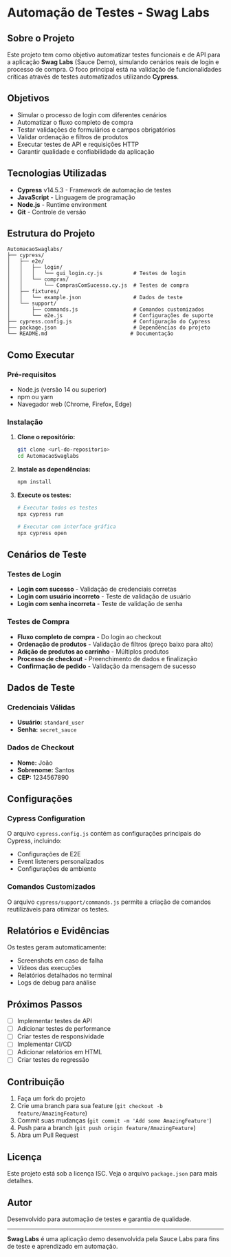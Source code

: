 # Automação de Testes - Swag Labs

## Sobre o Projeto

Este projeto tem como objetivo automatizar testes funcionais e de API para a aplicação **Swag Labs** (Sauce Demo), simulando cenários reais de login e processo de compra. O foco principal está na validação de funcionalidades críticas através de testes automatizados utilizando **Cypress**.

## Objetivos

- Simular o processo de login com diferentes cenários
- Automatizar o fluxo completo de compra
- Testar validações de formulários e campos obrigatórios
- Validar ordenação e filtros de produtos
- Executar testes de API e requisições HTTP
- Garantir qualidade e confiabilidade da aplicação

## Tecnologias Utilizadas

- **Cypress** v14.5.3 - Framework de automação de testes
- **JavaScript** - Linguagem de programação
- **Node.js** - Runtime environment
- **Git** - Controle de versão

## Estrutura do Projeto

```
AutomacaoSwaglabs/
├── cypress/
│   ├── e2e/
│   │   ├── login/
│   │   │   └── gui_login.cy.js          # Testes de login
│   │   └── compras/
│   │       └── ComprasComSucesso.cy.js  # Testes de compra
│   ├── fixtures/
│   │   └── example.json                 # Dados de teste
│   └── support/
│       ├── commands.js                  # Comandos customizados
│       └── e2e.js                       # Configurações de suporte
├── cypress.config.js                    # Configuração do Cypress
├── package.json                         # Dependências do projeto
└── README.md                           # Documentação
```

## Como Executar

### Pré-requisitos

- Node.js (versão 14 ou superior)
- npm ou yarn
- Navegador web (Chrome, Firefox, Edge)

### Instalação

1. **Clone o repositório:**
   ```bash
   git clone <url-do-repositorio>
   cd AutomacaoSwaglabs
   ```

2. **Instale as dependências:**
   ```bash
   npm install
   ```

3. **Execute os testes:**
   ```bash
   # Executar todos os testes
   npx cypress run
   
   # Executar com interface gráfica
   npx cypress open
   ```

## Cenários de Teste

### Testes de Login

- **Login com sucesso** - Validação de credenciais corretas
- **Login com usuário incorreto** - Teste de validação de usuário
- **Login com senha incorreta** - Teste de validação de senha

### Testes de Compra

- **Fluxo completo de compra** - Do login ao checkout
- **Ordenação de produtos** - Validação de filtros (preço baixo para alto)
- **Adição de produtos ao carrinho** - Múltiplos produtos
- **Processo de checkout** - Preenchimento de dados e finalização
- **Confirmação de pedido** - Validação da mensagem de sucesso

## Dados de Teste

### Credenciais Válidas
- **Usuário:** `standard_user`
- **Senha:** `secret_sauce`

### Dados de Checkout
- **Nome:** João
- **Sobrenome:** Santos
- **CEP:** 1234567890

## Configurações

### Cypress Configuration
O arquivo `cypress.config.js` contém as configurações principais do Cypress, incluindo:
- Configurações de E2E
- Event listeners personalizados
- Configurações de ambiente

### Comandos Customizados
O arquivo `cypress/support/commands.js` permite a criação de comandos reutilizáveis para otimizar os testes.

## Relatórios e Evidências

Os testes geram automaticamente:
- Screenshots em caso de falha
- Vídeos das execuções
- Relatórios detalhados no terminal
- Logs de debug para análise

## Próximos Passos

- [ ] Implementar testes de API
- [ ] Adicionar testes de performance
- [ ] Criar testes de responsividade
- [ ] Implementar CI/CD
- [ ] Adicionar relatórios em HTML
- [ ] Criar testes de regressão

## Contribuição

1. Faça um fork do projeto
2. Crie uma branch para sua feature (`git checkout -b feature/AmazingFeature`)
3. Commit suas mudanças (`git commit -m 'Add some AmazingFeature'`)
4. Push para a branch (`git push origin feature/AmazingFeature`)
5. Abra um Pull Request

## Licença

Este projeto está sob a licença ISC. Veja o arquivo `package.json` para mais detalhes.

## Autor

Desenvolvido para automação de testes e garantia de qualidade.

---

**Swag Labs** é uma aplicação demo desenvolvida pela Sauce Labs para fins de teste e aprendizado em automação.
